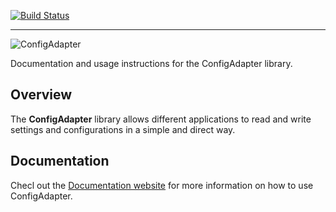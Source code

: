 [![Build Status](https://carlubian.visualstudio.com/GitHub%20Interop/_apis/build/status/ConfigAdapter%20Build)](https://carlubian.visualstudio.com/GitHub%20Interop/_build/latest?definitionId=15)
<hr/>

![ConfigAdapter](https://carlubian.azurewebsites.net/images/ConfigAdapterV2.png?maxAge=2592000 "ConfigAdapter")

Documentation and usage instructions for the ConfigAdapter library.

## Overview
The <strong>ConfigAdapter</strong> library allows different applications to read and write settings and configurations in a simple and direct way. 

## Documentation
Checl out the [Documentation website](https://carlubian.github.io/Flushing/) for more information on how to use ConfigAdapter.

